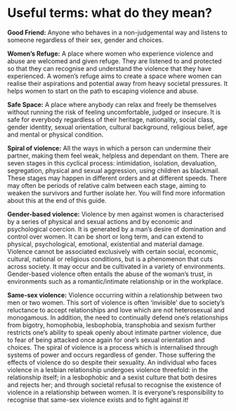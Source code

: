 # Useful terms: what do they mean?

**Good Friend:** Anyone who behaves in a non-judgemental way and listens to someone regardless of their sex, gender and choices.
 
**Women’s Refuge:** A place where women who experience violence and abuse are welcomed and given refuge. They are listened to and protected so that they can recognise and understand the violence that they have experienced. A women’s refuge aims to create a space where women can realise their aspirations and potential away from heavy societal pressures. It helps women to start on the path to escaping violence and abuse.
 
**Safe Space:** A place where anybody can relax and freely be themselves without running the risk of feeling uncomfortable, judged or insecure. It is safe for everybody regardless of their heritage, nationality, social class, gender identity, sexual orientation, cultural background, religious belief, age and mental or physical condition.
 
**Spiral of violence:** All the ways in which a person can undermine their partner, making them feel weak, helpless and dependant on them. There are seven stages in this cyclical process: intimidation, isolation, devaluation, segregation, physical and sexual aggression, using children as blackmail. These stages may happen in different orders and at different speeds. There may often be periods of relative calm between each stage, aiming to weaken the survivors and further isolate her. You will find more information about this at the end of this guide.
 
**Gender-based violence:** Violence by men against women is characterised by a series of physical and sexual actions and by economic and psychological coercion. It is generated by a man’s desire of domination and control over women. It can be short or long term, and can extend to physical, psychological, emotional, existential and material damage. Violence cannot be associated exclusively with certain social, economic, cultural, national or religious conditions, but is a phenomenon that cuts across society. It may occur and be cultivated in a variety of environments. Gender-based violence often entails the abuse of the woman’s trust, in environments such as a romantic/intimate relationship or in the workplace.
 
**Same-sex violence:** Violence occurring within a relationship between two men or two women. This sort of violence is often ‘invisible’ due to society’s reluctance to accept relationships and love which are not heterosexual and monogamous. In addition, the need to continually defend one’s relationships from bigotry, homophobia, lesbophobia, transphobia and sexism further restricts one’s ability to speak openly about intimate partner violence, due to fear of being attacked once again for one’s sexual orientation and choices. The spiral of violence is a process which is internalised through systems of power and occurs regardless of gender. Those suffering the effects of violence do so despite their sexuality. An individual who faces violence in a lesbian relationship undergoes violence threefold: in the relationship itself; in a lesbophobic and a sexist culture that both desires and rejects her; and through societal refusal to recognise the existence of violence in a relationship between women. It is everyone’s responsibility to recognise that same-sex violence exists and to fight against it! 
